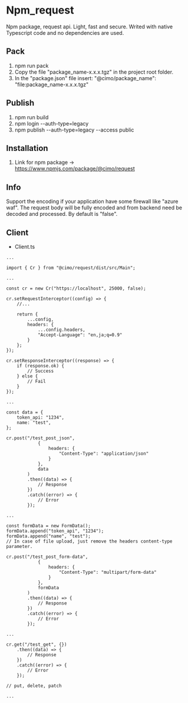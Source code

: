 # Npm_request

Npm package, request api. Light, fast and secure.
Writed with native Typescript code and no dependencies are used.

## Pack

1. npm run pack
2. Copy the file "package_name-x.x.x.tgz" in the project root folder.
3. In the "package.json" file insert: "@cimo/package_name": "file:package_name-x.x.x.tgz"

## Publish

1. npm run build
2. npm login --auth-type=legacy
3. npm publish --auth-type=legacy --access public

## Installation

1. Link for npm package -> https://www.npmjs.com/package/@cimo/request

## Info

Support the encoding if your application have some firewall like "azure waf".
The request body will be fully encoded and from backend need be decoded and processed.
By default is "false".

## Client

- Client.ts

```
...

import { Cr } from "@cimo/request/dist/src/Main";

...

const cr = new Cr("https://localhost", 25000, false);

cr.setRequestInterceptor((config) => {
    //...

    return {
        ...config,
        headers: {
            ...config.headers,
            "Accept-Language": "en,ja;q=0.9"
        }
    };
});

cr.setResponseInterceptor((response) => {
    if (response.ok) {
        // Success
    } else {
        // Fail
    }
});

...

const data = {
    token_api: "1234",
    name: "test",
};

cr.post("/test_post_json",
            {
                headers: {
                    "Content-Type": "application/json"
                }
            },
            data
        )
        .then((data) => {
            // Response
        })
        .catch((error) => {
            // Error
        });

...

const formData = new FormData();
formData.append("token_api", "1234");
formData.append("name", "test");
// In case of file upload, just remove the headers content-type parameter.

cr.post("/test_post_form-data",
            {
                headers: {
                    "Content-Type": "multipart/form-data"
                }
            },
            formData
        )
        .then((data) => {
            // Response
        })
        .catch((error) => {
            // Error
        });

...

cr.get("/test_get", {})
    .then((data) => {
        // Response
    })
    .catch((error) => {
        // Error
    });

// put, delete, patch

...

```
